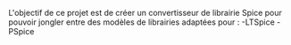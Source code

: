 L'objectif de ce projet est de créer un convertisseur de librairie Spice pour pouvoir jongler entre des modèles de librairies adaptées pour : 
-LTSpice 
-PSpice 
